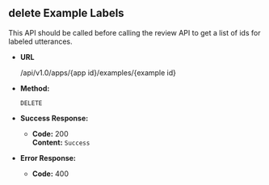 **delete Example Labels**
----
  This API should be called before calling the review API to get a list of ids for labeled utterances.

* **URL**

  /api/v1.0/apps/{app id}/examples/{example id}

* **Method:**

  `DELETE`


* **Success Response:**
  

  * **Code:** 200 <br />
    **Content:** `Success`
        
 
* **Error Response:**

  * **Code:** 400 <br />
